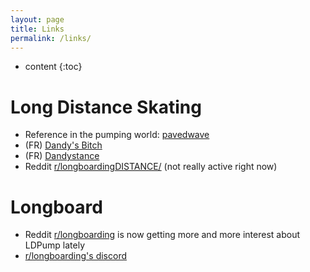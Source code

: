 ```yaml
---
layout: page
title: Links
permalink: /links/
---
```


* content
{:toc}

# Long Distance Skating

* Reference in the pumping world: [pavedwave](http://www.pavedwave.org/)
* (FR) [Dandy's Bitch](http://dandy.todaysbitch.org/)
* (FR) [Dandystance](http://www.dandystance.com/)
* Reddit [r/longboardingDISTANCE/](https://www.reddit.com/r/longboardingDISTANCE/) (not really active right now)

# Longboard

* Reddit [r/longboarding](https://www.reddit.com/r/longboarding/) is now getting more and more interest about LDPump lately
* [r/longboarding's discord](https://discord.gg/unnhjay) 
